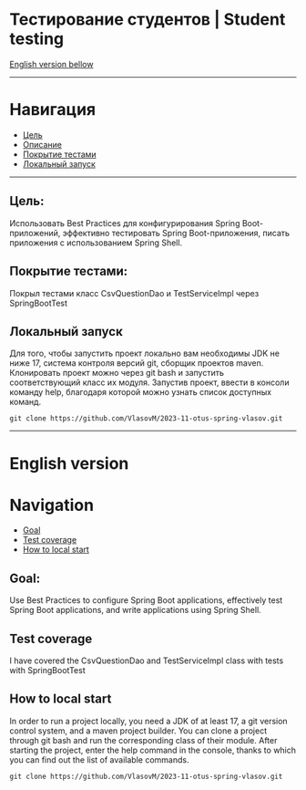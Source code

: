 # Тестирование студентов | Student testing
[English version bellow](#English-version)
___
# Навигация
- [Цель](#Цель)
- [Описание](#Описание)
- [Покрытие тестами](#Покрытие-тестами)
- [Локальный запуск](#Локальный-запуск)

---
## Цель:
Использовать Best Practiсes для конфигурирования Spring Boot-приложений,
эффективно тестировать Spring Boot-приложения, писать приложения с использованием Spring Shell.

## Покрытие тестами:
Покрыл тестами класс CsvQuestionDao и TestServiceImpl через SpringBootTest

## Локальный запуск
Для того, чтобы запустить проект локально вам необходимы JDK не ниже 17, система контроля версий git,
сборщик проектов maven.
Клонировать проект можно через git bash и запустить соответствующий класс их модуля. Запустив проект, 
ввести в консоли команду help, благодаря которой можно узнать список доступных команд.

    git clone https://github.com/VlasovM/2023-11-otus-spring-vlasov.git

---

# English version

# Navigation
- [Goal](#Goal)
- [Test coverage](#Test-coverage)
- [How to local start](#How-to-local-start)

## Goal:
Use Best Practices to configure Spring Boot applications,
effectively test Spring Boot applications, and write applications using Spring Shell.

## Test coverage
I have covered the CsvQuestionDao and TestServiceImpl class with tests with SpringBootTest

## How to local start
In order to run a project locally, you need a JDK of at least 17, a git version control system, 
and a maven project builder. You can clone a project through git bash and run the corresponding 
class of their module. After starting the project, enter the help command in the console, 
thanks to which you can find out the list of available commands.

    git clone https://github.com/VlasovM/2023-11-otus-spring-vlasov.git
